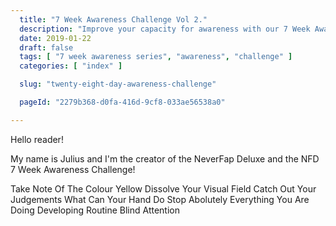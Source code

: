 ```yaml
---
  title: "7 Week Awareness Challenge Vol 2."
  description: "Improve your capacity for awareness with our 7 Week Awareness Challenge Vol 2."
  date: 2019-01-22
  draft: false
  tags: [ "7 week awareness series", "awareness", "challenge" ]
  categories: [ "index" ]

  slug: "twenty-eight-day-awareness-challenge"

  pageId: "2279b368-d0fa-416d-9cf8-033ae56538a0"

---
```


<!--
Maybe people can still participate in the challenge, without the extra material… hmmm that makes sense, because the content is still free. It’s just not what they’ve paid. -->

Hello reader!

My name is Julius and I'm the creator of the NeverFap Deluxe and the NFD 7 Week Awareness Challenge!

<!-- In addition to this, you also  -->

<!-- TODO Write a summary of each of these exercises. -->

Take Note Of The Colour Yellow
Dissolve Your Visual Field
Catch Out Your Judgements
What Can Your Hand Do
Stop Abolutely Everything You Are Doing
Developing Routine
Blind Attention
